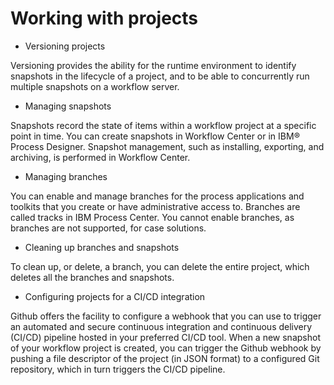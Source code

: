 # Working with projects

- Versioning projects

Versioning provides the ability for the runtime environment to identify snapshots in the lifecycle of a project, and to be able to concurrently run multiple snapshots on a workflow server.
- Managing snapshots

Snapshots record the state of items within a workflow project at a specific point in time. You can create snapshots in Workflow Center or in IBM® Process Designer. Snapshot management, such as installing, exporting, and archiving, is performed in Workflow Center.
- Managing branches

You can enable and manage branches for the process applications and toolkits that you create or have administrative access to. Branches are called tracks in IBM Process Center. You cannot enable branches, as branches are not supported, for case solutions.
- Cleaning up branches and snapshots

To clean up, or delete, a branch, you can delete the entire project, which deletes all the branches and snapshots.
- Configuring projects for a CI/CD integration

Github offers the facility to configure a webhook that you can use to trigger an automated and secure continuous integration and continuous delivery (CI/CD) pipeline hosted in your preferred CI/CD tool. When a new snapshot of your workflow project is created, you can trigger the Github webhook by pushing a file descriptor of the project (in JSON format) to a configured Git repository, which in turn triggers the CI/CD pipeline.